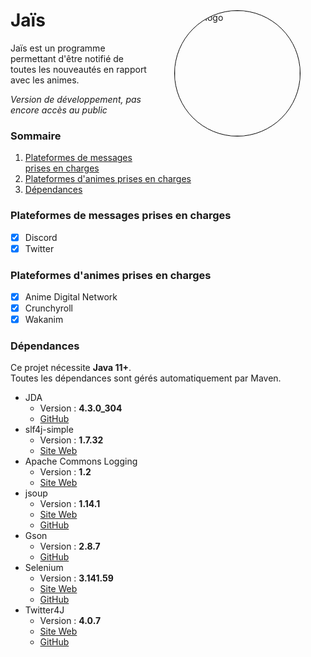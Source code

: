 <img src="https://ziedelth.fr/images/brand.jpg?raw=true" height="200" width="200" alt="Jaïs logo" style="margin: 1vh; float: right; border: black solid 1px; border-radius: 360px">

# Jaïs

Jaïs est un programme permettant d'être notifié de toutes les nouveautés en rapport avec les animes.

_Version de développement, pas encore accès au public_

### Sommaire

1. [Plateformes de messages prises en charges](#plateformes-de-messages-prises-en-charges)
2. [Plateformes d'animes prises en charges](#plateformes-d'animes-prises-en-charges)
3. [Dépendances](#dépendances)

### Plateformes de messages prises en charges

- [x] Discord
- [x] Twitter

### Plateformes d'animes prises en charges

- [x] Anime Digital Network
- [x] Crunchyroll
- [x] Wakanim

### Dépendances

Ce projet nécessite **Java 11+**.<br>
Toutes les dépendances sont gérés automatiquement par Maven.

* JDA
    * Version : **4.3.0_304**
    * [GitHub](https://github.com/DV8FromTheWorld/JDA)
* slf4j-simple
    * Version : **1.7.32**
    * [Site Web](http://www.slf4j.org/)
* Apache Commons Logging
    * Version : **1.2**
    * [Site Web](https://commons.apache.org/proper/commons-logging/)
* jsoup
    * Version : **1.14.1**
    * [Site Web](https://jsoup.org/)
    * [GitHub](https://github.com/jhy/jsoup/)
* Gson
    * Version : **2.8.7**
    * [GitHub](https://github.com/google/gson)
* Selenium
    * Version : **3.141.59**
    * [Site Web](https://www.selenium.dev/)
    * [GitHub](https://github.com/SeleniumHQ/selenium)
* Twitter4J
    * Version : **4.0.7**
    * [Site Web](https://twitter4j.org/)
    * [GitHub](https://github.com/Twitter4J/Twitter4J)